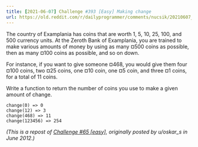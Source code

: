 ```yaml
---
title: [2021-06-07] Challenge #393 [Easy] Making change
url: https://old.reddit.com/r/dailyprogrammer/comments/nucsik/20210607_challenge_393_easy_making_change/
---
```


The country of Examplania has coins that are worth 1, 5, 10, 25, 100, and 500 currency units. At the Zeroth Bank of Examplania, you are trained to make various amounts of money by using as many ¤500 coins as possible, then as many ¤100 coins as possible, and so on down.

For instance, if you want to give someone ¤468, you would give them four ¤100 coins, two ¤25 coins, one ¤10 coin, one ¤5 coin, and three ¤1 coins, for a total of 11 coins.

Write a function to return the number of coins you use to make a given amount of change.

    change(0) => 0
    change(12) => 3
    change(468) => 11
    change(123456) => 254

*(This is a repost of [Challenge #65 [easy]](https://www.reddit.com/r/dailyprogrammer/comments/v3a89/6152012_challenge_65_easy/), originally posted by u/oskar_s in June 2012.)*